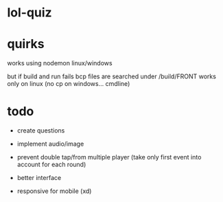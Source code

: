 # lol-quiz

# quirks

works using nodemon linux/windows

but if build and run fails bcp files are searched under /build/FRONT
works only on linux (no cp on windows... cmdline)

# todo

- create questions
- implement audio/image
- prevent double tap/from multiple player (take only first event into account for each round)

- better interface
- responsive for mobile (xd)
